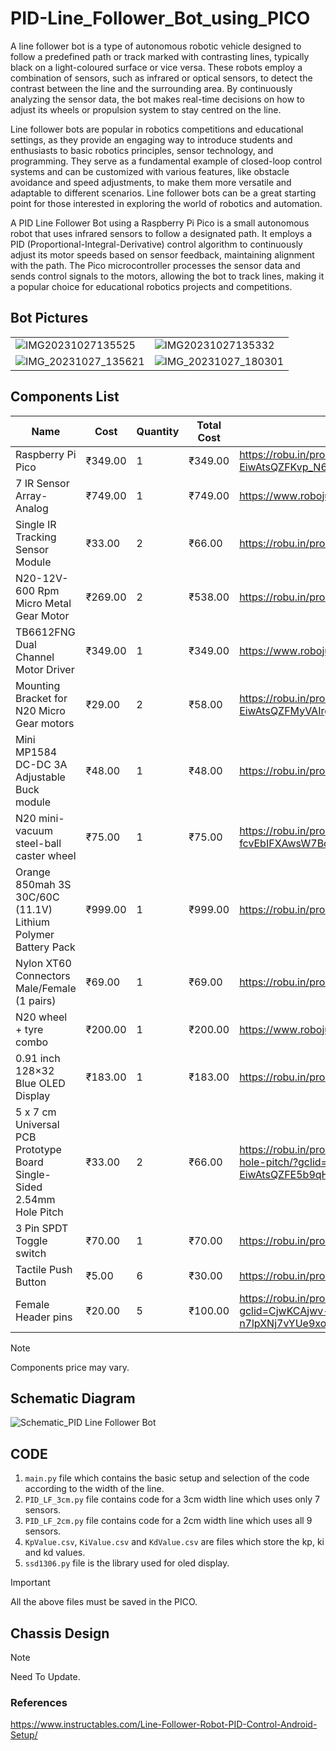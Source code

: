 # PID-Line_Follower_Bot_using_PICO
A line follower bot is a type of autonomous robotic vehicle designed to follow a predefined path or track marked with contrasting lines, typically black on a light-coloured surface or vice versa. These robots employ a combination of sensors, such as infrared or optical sensors, to detect the contrast between the line and the surrounding area. By continuously analyzing the sensor data, the bot makes real-time decisions on how to adjust its wheels or propulsion system to stay centred on the line.

Line follower bots are popular in robotics competitions and educational settings, as they provide an engaging way to introduce students and enthusiasts to basic robotics principles, sensor technology, and programming. They serve as a fundamental example of closed-loop control systems and can be customized with various features, like obstacle avoidance and speed adjustments, to make them more versatile and adaptable to different scenarios. Line follower bots can be a great starting point for those interested in exploring the world of robotics and automation.

A PID Line Follower Bot using a Raspberry Pi Pico is a small autonomous robot that uses infrared sensors to follow a designated path. It employs a PID (Proportional-Integral-Derivative) control algorithm to continuously adjust its motor speeds based on sensor feedback, maintaining alignment with the path. The Pico microcontroller processes the sensor data and sends control signals to the motors, allowing the bot to track lines, making it a popular choice for educational robotics projects and competitions.

## Bot Pictures
|  | |
| --- | --- |
| ![IMG20231027135525](https://github.com/Aarushraj-Puduchery/PID_Line_Follower_bot_using_PICO/assets/97360295/5c04262d-78d9-4172-8f0d-b44616bd9ad4) | ![IMG20231027135332](https://github.com/Aarushraj-Puduchery/PID_Line_Follower_bot_using_PICO/assets/97360295/83722c8c-ebff-4084-beae-64003ab25b88) |
| ![IMG_20231027_135621](https://github.com/Aarushraj-Puduchery/PID_Line_Follower_bot_using_PICO/assets/97360295/30b0534c-8fbc-4949-879f-53dd342a5c3a) | ![IMG_20231027_180301](https://github.com/Aarushraj-Puduchery/PID_Line_Follower_bot_using_PICO/assets/97360295/e9020c8f-7a85-4b3b-b446-2115c92f46a5) |

## Components List
|  Name  | Cost | Quantity | Total Cost | Link |
| --- | --- | --- | --- | --- |
| Raspberry Pi Pico | ₹349.00 | 1 | ₹349.00 | https://robu.in/product/raspberry-pi-pico/?gclid=CjwKCAjwv-2pBhB-EiwAtsQZFKvp_N6wg1myDh3ZrxYuYITGakSPuR7BEPZ8T_HpXla4VJIWYvDOhxoCeMYQAvD_BwE |
| 7 IR Sensor Array- Analog | ₹749.00 | 1 | ₹749.00 | https://www.robojunkies.com/products/7-sensor-array-analog |
| Single IR Tracking Sensor Module | ₹33.00 | 2 | ₹66.00 | https://robu.in/product/tcrt5000-ir-reflex-tracking-sensor-module/ |
| N20-12V-600 Rpm Micro Metal Gear Motor | ₹269.00 | 2 | ₹538.00 | https://robu.in/product/n20-12v-600-rpm-micro-metal-gear-motor/ |
| TB6612FNG Dual Channel Motor Driver | ₹349.00 | 1 | ₹349.00 | https://www.robojunkies.com/products/tb6612fng-dual-channel-motor-driver-breakout |
| Mounting Bracket for N20 Micro Gear motors | ₹29.00 | 2 | ₹58.00 | https://robu.in/product/mounting-bracket-n20-micro-gear-motors/?gclid=CjwKCAjwv-2pBhB-EiwAtsQZFMyVAIrgacEo3SnLeiZb_c0rmLDukQiCUuQzv2EGzwINDnRaVgi07hoCHJsQAvD_BwE |
| Mini MP1584 DC-DC 3A Adjustable Buck module | ₹48.00 | 1 | ₹48.00 | https://robu.in/product/mini-mp1584-dc-dc-adjustable-buck-module-3a/ |
| N20 mini-vacuum steel-ball caster wheel | ₹75.00 | 1 | ₹75.00 | https://robu.in/product/ball-castors/?gclid=CjwKCAjwv-2pBhB-EiwAtsQZFJapkUm2pvyraM-fcvEbIFXAwsW7BcBFXMhT8CuGdiMnjmRCqo3y5RoCfbwQAvD_BwE |
| Orange 850mah 3S 30C/60C (11.1V) Lithium Polymer Battery Pack | ₹999.00 | 1 | ₹999.00 | https://robu.in/product/orange-850mah-3s-30c-60c-lithium-polymer-battery-pack-lipo/ |
| Nylon XT60 Connectors Male/Female (1 pairs) | ₹69.00 | 1 | ₹69.00 | https://robu.in/product/amass-nylon-xt60-connectors-male-female-pair/ |
| N20 wheel + tyre combo | ₹200.00 | 1 | ₹200.00 | https://www.robojunkies.com/products/n20-wheel-tyre-combo |
| 0.91 inch 128×32 Blue OLED Display | ₹183.00 | 1 | ₹183.00 | https://robu.in/product/0-91-inch-128x32-i2c-iic-serial-blue-oled-lcd-display-module/ |
| 5 x 7 cm Universal PCB Prototype Board Single-Sided 2.54mm Hole Pitch | ₹33.00 | 2 | ₹66.00 | https://robu.in/product/5-x-7-cm-universal-pcb-prototype-board-single-sided-2-54mm-hole-pitch/?gclid=CjwKCAjwv-2pBhB-EiwAtsQZFE5b9qHKxeqy_LWVFsEkEtWvAuZyjGFokjC_KK8nJEzkA3N0C3TE_xoCRrgQAvD_BwE | 
| 3 Pin SPDT Toggle switch | ₹70.00 | 1 | ₹70.00 | https://robu.in/product/5a-3-pin-spdt-toggle-switch/ |
| Tactile Push Button | ₹5.00 | 6 | ₹30.00 | https://robu.in/product/12x12x7-3mm-tactile-push-button-switch-round/ |
| Female Header pins | ₹20.00 | 5 | ₹100.00 | https://robu.in/product/2-54mm-1x40-pin-female-single-row-header-strip-pack-of-10/?gclid=CjwKCAjwv-2pBhB-EiwAtsQZFAtwQ3ul10GUEYZ4OoZSfY7DK1FfVSDdqT6manq-n7lpXNj7vYUe9xoCQpQQAvD_BwE |

> [!NOTE]
> Components price may vary.

## Schematic Diagram
![Schematic_PID Line Follower Bot](https://github.com/Aarushraj-Puduchery/PID_Line_Follower_bot_using_PICO/assets/97360295/bc085160-06fa-44f5-8fd1-ff6981a09144)

## CODE
1. `main.py` file which contains the basic setup and selection of the code according to the width of the line.
2. `PID_LF_3cm.py` file contains code for a 3cm width line which uses only 7 sensors.
3. `PID_LF_2cm.py` file contains code for a 2cm width line which uses all 9 sensors.
4. `KpValue.csv`, `KiValue.csv` and `KdValue.csv` are files which store the kp, ki and kd values.
5. `ssd1306.py` file is the library used for oled display.

> [!IMPORTANT]
> All the above files must be saved in the PICO.
## Chassis Design
> [!NOTE]
> Need To Update.

### References
https://www.instructables.com/Line-Follower-Robot-PID-Control-Android-Setup/
